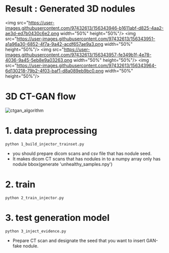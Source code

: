 # Result : Generated 3D nodules
<img src="https://user-images.githubusercontent.com/97432613/156343946-b1611abf-d825-4aa2-ae3d-ed7b0430c6e2.png  width="50%" height="50%"/>
<img src="https://user-images.githubusercontent.com/97432613/156343951-a1a96a30-6852-4f7a-9a42-acdf657ae9a3.png  width="50%" height="50%"/>
<img src="https://user-images.githubusercontent.com/97432613/156343957-fe349b1f-4e78-4036-9a45-5eb8e9a03263.png  width="50%" height="50%"/>
<img src="https://user-images.githubusercontent.com/97432613/156343964-6d130218-79b2-4f03-baf1-d8a089eb9bc0.png  width="50%" height="50%"/>

# 3D CT-GAN flow
![ctgan_algorithm](https://user-images.githubusercontent.com/97432613/156343973-9eadbc02-f562-4879-9715-baaf054fae41.png)

# 1. data preprocessing
    python 1_build_injector_trainset.py
 - you should prepare dicom scans and csv file that has nodule seed.
 - It makes dicom CT scans that has nodules in to a numpy array only has nodule bbox(generate 'unhealthy_samples.npy')

 # 2. train
    python 2_train_injector.py

 # 3. test generation model
    python 3_inject_evidence.py
 - Prepare CT scan and designate the seed that you want to insert GAN-fake nodule.


